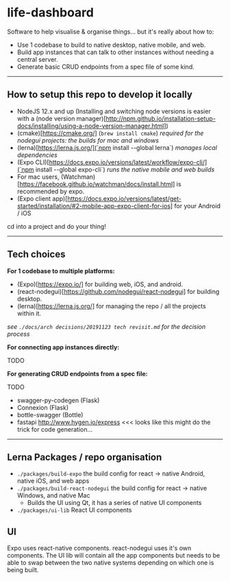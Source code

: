 # life-dashboard

Software to help visualise & organise things... but it's really about how to:

- Use 1 codebase to build to native desktop, native mobile, and web. 
- Build app instances that can talk to other instances without needing a central server.
- Generate basic CRUD endpoints from a spec file of some kind.


---

## How to setup this repo to develop it locally

- NodeJS 12.x and up (Installing and switching node versions is easier with a (node version manager)[http://npm.github.io/installation-setup-docs/installing/using-a-node-version-manager.html])
- (cmake)[https://cmake.org/] (`brew install cmake`) _required for the nodegui projects: the builds for mac and windows_
- (lerna)[https://lerna.js.org/](`npm install --global lerna`) _manages local dependencies_
- (Expo CLI)[https://docs.expo.io/versions/latest/workflow/expo-cli/](`npm install --global expo-cli`) _runs the native mobile and web builds_
- For mac users, (Watchman)[https://facebook.github.io/watchman/docs/install.html] is recommended by expo.
- (Expo client app)[https://docs.expo.io/versions/latest/get-started/installation/#2-mobile-app-expo-client-for-ios] for your Android / iOS

cd into a project and do your thing!

---

## Tech choices

**For 1 codebase to multiple platforms:**

- (Expo)[https://expo.io/] for building web, iOS, and android.
- (react-nodegui)[https://github.com/nodegui/react-nodegui] for building desktop.
- (lerna)[https://lerna.js.org/] for managing the repo / all the projects within it.

_see `./docs/arch decisions/20191123 tech revisit.md` for the decision process_

**For connecting app instances directly:**

TODO

**For generating CRUD endpoints from a spec file:**

TODO

* swagger-py-codegen (Flask)
* Connexion (Flask)
* bottle-swagger (Bottle)
* fastapi
http://www.hygen.io/express <<< looks like this might do the trick for code generation...

---

## Lerna Packages / repo organisation

- `./packages/build-expo` the build config for react -> native Android, native iOS, and web apps
- `./packages/build-react-nodegui` the build config for react -> native Windows, and native Mac
  - Builds the UI using Qt, it has a series of native UI components
- `./packages/ui-lib` React UI components

## UI

Expo uses react-native components. react-nodegui uses it's own components. The UI lib will contain all the app components but needs to be able to swap between the two native systems depending on which one is being built.